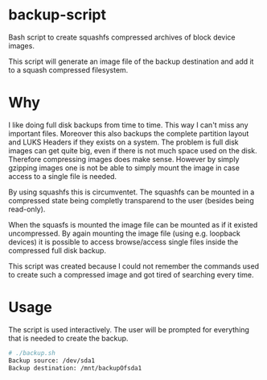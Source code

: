 # backup-script
Bash script to create squashfs compressed archives of block device images.

This script will generate an image file of the backup destination
and add it to a squash compressed filesystem.

# Why
I like doing full disk backups from time to time. This way I can't miss
any important files. Moreover this also backups the complete partition layout and
LUKS Headers if they exists on a system.
The problem is full disk images can get quite big, even if there is not much space
used on the disk. Therefore compressing images does make sense. However by simply
gzipping images one is not be able to simply mount the image in case access to a
single file is needed.

By using squashfs this is circumventet.
The squashfs can be mounted in a compressed state being completly transparend
to the user (besides being read-only).

When the squasfs is mounted the image file can be mounted as if it existed
uncompressed. By again mounting the image file (using e.g. loopback devices)
it is possible to access browse/access single files inside the compressed
full disk backup.

This script was created because I could not remember the commands used to create
such a compressed image and got tired of searching every time.

# Usage
The script is used interactively.
The user will be prompted for everything that is needed to create the backup.


```bash
# ./backup.sh
Backup source: /dev/sda1
Backup destination: /mnt/backupOfsda1
```
